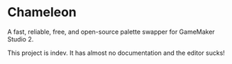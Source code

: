 # Chameleon
A fast, reliable, free, and open-source palette swapper for GameMaker Studio 2.

This project is indev. It has almost no documentation and the editor sucks!
